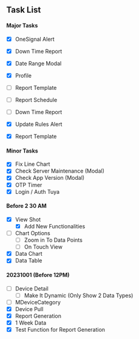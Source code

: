 ## Task List

#### Major Tasks
- [x] OneSignal Alert
- [x] Down Time Report
- [x] Date Range Modal
- [x] Profile
- [ ] Report Template
- [ ] Report Schedule
- [ ] Down Time Report

- [x] Update Rules Alert
- [x] Report Template

#### Minor Tasks
- [x] Fix Line Chart
- [x] Check Server Maintenance (Modal)
- [x] Check App Version (Modal)
- [x] OTP Timer
- [x] Login / Auth Tuya

#### Before 2 30 AM
- [x] View Shot
  - [x] Add New Functionalities
- [ ] Chart Options
  - [ ] Zoom in To Data Points
  - [ ] On Touch View
- [x] Data Chart
- [x] Data Table
#### 20231001 (Before 12PM)
- [ ] Device Detail
  - [ ] Make It Dynamic (Only Show 2 Data Types)
- [ ] MDeviceCategory
- [x] Device Pull
- [x] Report Generation
- [x] 1 Week Data
- [x] Test Function for Report Generation